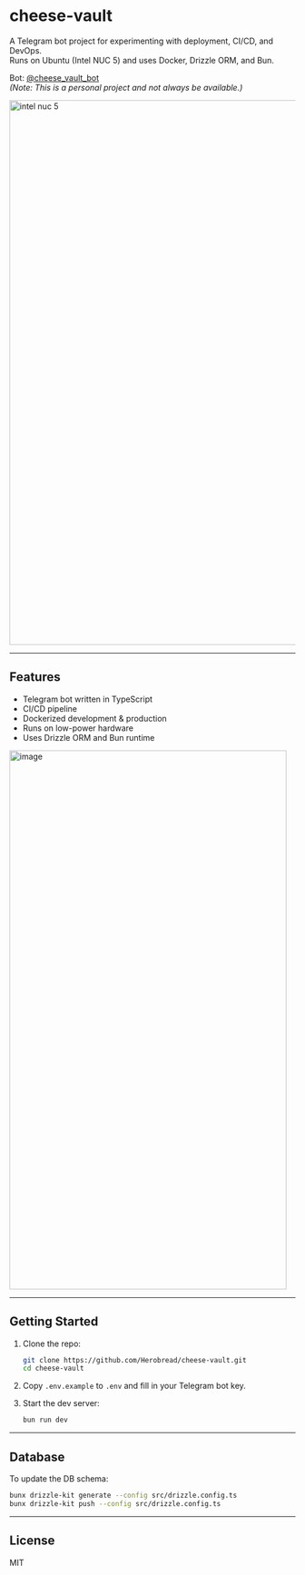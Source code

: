 # cheese-vault

A Telegram bot project for experimenting with deployment, CI/CD, and DevOps.  
Runs on Ubuntu (Intel NUC 5) and uses Docker, Drizzle ORM, and Bun.

Bot: [@cheese_vault_bot](https://t.me/cheese_vault_bot)  
*(Note: This is a personal project and not always be available.)*

<img width="1280" height="960" alt="intel nuc 5" src="https://github.com/user-attachments/assets/f4b51e65-3cc5-458b-a2a6-f943749d7b27" />

---

## Features

- Telegram bot written in TypeScript
- CI/CD pipeline
- Dockerized development & production
- Runs on low-power hardware
- Uses Drizzle ORM and Bun runtime

<img width="488" height="950" alt="image" src="https://github.com/user-attachments/assets/991b3440-70df-4d00-9193-39293dfc13d3" />


---

## Getting Started

1. Clone the repo:
    ```bash
    git clone https://github.com/Herobread/cheese-vault.git
    cd cheese-vault
    ```

2. Copy `.env.example` to `.env` and fill in your Telegram bot key.

3. Start the dev server:
    ```bash
    bun run dev
    ```

---

## Database

To update the DB schema:

```bash
bunx drizzle-kit generate --config src/drizzle.config.ts
bunx drizzle-kit push --config src/drizzle.config.ts
```

---

## License

MIT
